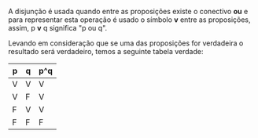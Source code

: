 A disjunção é usada quando entre as proposições existe o conectivo **ou** e para representar esta operação é usado o símbolo **v** entre as proposições, assim, p **v** q significa "p ou q".

Levando em consideração que se uma das proposições for verdadeira o resultado será verdadeiro, temos a seguinte tabela verdade:

| p   | q   | p^q |
| --- | --- | --- |
| V   | V   | V   |
| V   | F   | V   |
| F   | V   | V   |
| F   | F   | F   |
